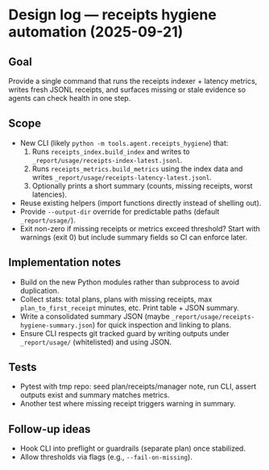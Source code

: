 # Design log — receipts hygiene automation (2025-09-21)

## Goal
Provide a single command that runs the receipts indexer + latency metrics, writes fresh JSONL receipts, and surfaces missing or stale evidence so agents can check health in one step.

## Scope
- New CLI (likely `python -m tools.agent.receipts_hygiene`) that:
  1. Runs `receipts_index.build_index` and writes to `_report/usage/receipts-index-latest.jsonl`.
  2. Runs `receipts_metrics.build_metrics` using the index data and writes `_report/usage/receipts-latency-latest.jsonl`.
  3. Optionally prints a short summary (counts, missing receipts, worst latencies).
- Reuse existing helpers (import functions directly instead of shelling out).
- Provide `--output-dir` override for predictable paths (default `_report/usage/`).
- Exit non-zero if missing receipts or metrics exceed threshold? Start with warnings (exit 0) but include summary fields so CI can enforce later.

## Implementation notes
- Build on the new Python modules rather than subprocess to avoid duplication.
- Collect stats: total plans, plans with missing receipts, max `plan_to_first_receipt` minutes, etc. Print table + JSON summary.
- Write a consolidated summary JSON (maybe `_report/usage/receipts-hygiene-summary.json`) for quick inspection and linking to plans.
- Ensure CLI respects git tracked guard by writing outputs under `_report/usage/` (whitelisted) and using JSON.

## Tests
- Pytest with tmp repo: seed plan/receipts/manager note, run CLI, assert outputs exist and summary matches metrics.
- Another test where missing receipt triggers warning in summary.

## Follow-up ideas
- Hook CLI into preflight or guardrails (separate plan) once stabilized.
- Allow thresholds via flags (e.g., `--fail-on-missing`).
